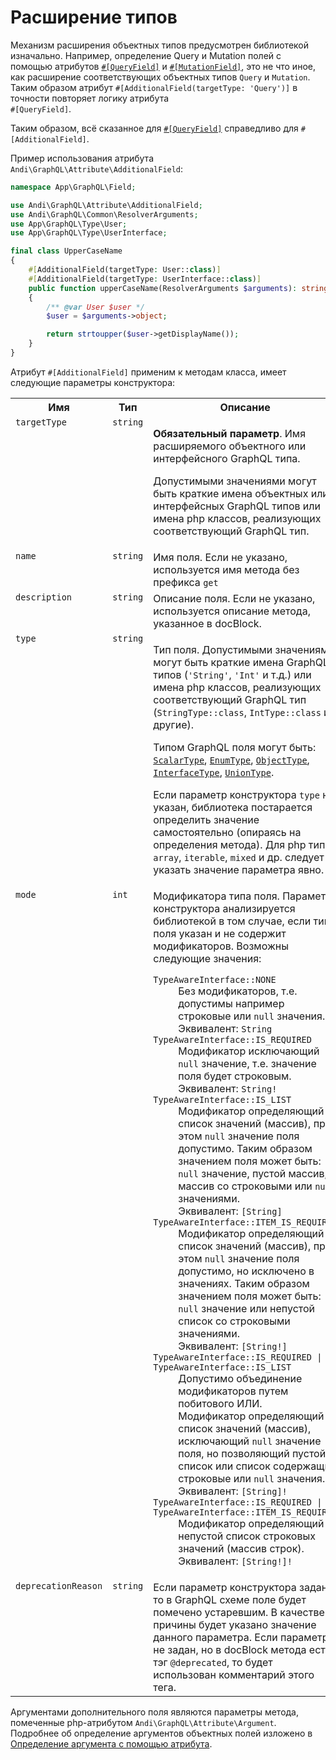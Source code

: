 # Расширение типов

Механизм расширения объектных типов предусмотрен библиотекой изначально. Например, определение
Query и Mutation полей с помощью атрибутов [`#[QueryField]`](query-filed.md№query-field-via-attribute) и
[`#[MutationField]`](mutation-field.md№mutation-field-via-attribute), это не что иное, как расширение
соответствующих объектных типов `Query` и `Mutation`. Таким образом атрибут
`#[AdditionalField(targetType: 'Query')]` в точности повторяет логику атрибута<br />
`#[QueryField]`.

Таким образом, всё сказанное для [`#[QueryField]`](query-filed.md#query-field-via-attribute) справедливо
для `#[AdditionalField]`.

Пример использования атрибута `Andi\GraphQL\Attribute\AdditionalField`:

```php
namespace App\GraphQL\Field;

use Andi\GraphQL\Attribute\AdditionalField;
use Andi\GraphQL\Common\ResolverArguments;
use App\GraphQL\Type\User;
use App\GraphQL\Type\UserInterface;

final class UpperCaseName
{
    #[AdditionalField(targetType: User::class)]
    #[AdditionalField(targetType: UserInterface::class)]
    public function upperCaseName(ResolverArguments $arguments): string
    {
        /** @var User $user */
        $user = $arguments->object;

        return strtoupper($user->getDisplayName());
    }
}
```

Атрибут `#[AdditionalField]` применим к методам класса, имеет следующие параметры конструктора:

<table>
    <tr>
        <th>Имя</th>
        <th>Тип</th>
        <th>Описание</th>
    </tr>
    <tr>
        <td valign="top"><code>targetType</code></td>
        <td valign="top"><code>string</code></td>
        <td valign="top">
            <p>
                <b>Обязательный параметр</b>. Имя расширяемого объектного или интерфейсного GraphQL типа.
            </p>
            <p>
                Допустимыми значениями могут быть краткие имена объектных или интерфейсных GraphQL типов
                или имена php классов, реализующих соответствующий GraphQL тип.
            </p>
    </tr>
    <tr>
        <td valign="top"><code>name</code></td>
        <td valign="top"><code>string</code></td>
        <td valign="top">Имя поля. Если не указано, используется имя метода без префикса <code>get</code></td>
    </tr>
    <tr>
        <td valign="top"><code>description</code></td>
        <td valign="top"><code>string</code></td>
        <td valign="top">Описание поля. Если не указано, используется описание метода, указанное в docBlock.</td>
    </tr>
    <tr>
        <td valign="top"><code>type</code></td>
        <td valign="top"><code>string</code></td>
        <td valign="top">
            <p>
                Тип поля. Допустимыми значениями могут быть краткие имена GraphQL типов
                (<code>'String'</code>, <code>'Int'</code> и т.д.) или имена php классов,
                реализующих соответствующий GraphQL тип
                (<code>StringType::class</code>, <code>IntType::class</code> и другие).
            </p>
            <p>
                Типом GraphQL поля могут быть: <a href="scalar-type.md"><code>ScalarType</code></a>,
                <a href="enum-type.md"><code>EnumType</code></a>,
                <a href="object-type.md"><code>ObjectType</code></a>,
                <a href="interface-type.md"><code>InterfaceType</code></a>,
                <a href="union-type.md"><code>UnionType</code></a>.
            </p>
            <p>
                Если параметр конструктора <code>type</code> не указан, библиотека постарается
                определить значение самостоятельно (опираясь на определения метода).
                Для php типов <code>array</code>, <code>iterable</code>, <code>mixed</code> и др.
                следует указать значение параметра явно.
            </p>
        </td>
    </tr>
    <tr>
        <td valign="top"><code>mode</code></td>
        <td valign="top"><code>int</code></td>
        <td valign="top">
            Модификатора типа поля. Параметр конструктора анализируется библиотекой в том случае,
            если тип поля указан и не содержит модификаторов. Возможны следующие значения:
            <dl>
                <dt><code>TypeAwareInterface::NONE</code></dt>
                <dd>
                    Без модификаторов, т.е. допустимы например строковые или <code>null</code>
                    значения.<br />
                    Эквивалент: <code>String</code>
                </dd>
                <dt><code>TypeAwareInterface::IS_REQUIRED</code></dt>
                <dd>
                    Модификатор исключающий <code>null</code> значение, т.е. значение поля будет
                    строковым.<br />
                    Эквивалент: <code>String!</code>
                </dd>
                <dt><code>TypeAwareInterface::IS_LIST</code></dt>
                <dd>
                    Модификатор определяющий список значений (массив), при этом <code>null</code>
                    значение поля допустимо. Таким образом значением поля может быть:
                    <code>null</code> значение, пустой массив, массив со строковыми или
                    <code>null</code> значениями.<br />
                    Эквивалент: <code>[String]</code>
                </dd>
                <dt><code>TypeAwareInterface::ITEM_IS_REQUIRED</code></dt>
                <dd>
                    Модификатор определяющий список значений (массив), при этом <code>null</code>
                    значение поля допустимо, но исключено в значениях. Таким образом значением поля
                    может быть: <code>null</code> значение или непустой список со строковыми
                    значениями.<br />
                    Эквивалент: <code>[String!]</code>
                </dd>
                <dt><code>TypeAwareInterface::IS_REQUIRED | TypeAwareInterface::IS_LIST</code></dt>
                <dd>
                    Допустимо объединение модификаторов путем побитового ИЛИ.<br />
                    Модификатор определяющий список значений (массив), исключающий <code>null</code>
                    значение поля, но позволяющий пустой список или список содержащий строковые или
                    <code>null</code> значения.<br />
                    Эквивалент: <code>[String]!</code>
                </dd>
                <dt><code>TypeAwareInterface::IS_REQUIRED | TypeAwareInterface::ITEM_IS_REQUIRED</code></dt>
                <dd>
                    Модификатор определяющий непустой список строковых значений (массив строк).<br />
                    Эквивалент: <code>[String!]!</code>
                </dd>
            </dl>
        </td>
    </tr>
    <tr>
        <td valign="top"><code>deprecationReason</code></td>
        <td valign="top"><code>string</code></td>
        <td valign="top">
            Если параметр конструктора задан, то в GraphQL схеме поле будет помечено устаревшим.
            В качестве причины будет указано значение данного параметра. Если параметр не задан, но
            в docBlock метода есть тэг <code>@deprecated</code>, то будет использован комментарий
            этого тега.
        </td>
    </tr>
</table>

Аргументами дополнительного поля являются параметры метода, помеченные php-атрибутом
`Andi\GraphQL\Attribute\Argument`. Подробнее об определение аргументов объектных полей изложено в
[Определение аргумента с помощью атрибута](argument.md#argument-via-attribute).
